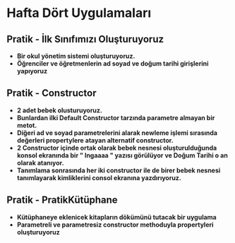 # Hafta Dört Uygulamaları
## Pratik - İlk Sınıfımızı Oluşturuyoruz 
- **Bir okul yönetim sistemi oluşturuyoruz.** 
 - **Öğrenciler ve öğretmenlerin ad soyad ve doğum tarihi girişlerini yapıyoruz**
## Pratik - Constructor 
- **2 adet bebek olusturuyoruz.**
- **Bunlardan ilki  Default Constructor tarzında parametre almayan bir metot.**
- **Diğeri ad ve soyad parametrelerini alarak newleme işlemi sırasında değerleri propertylere atayan alternatif constructor.**
- **2 Constructor içinde ortak olarak bebek nesnesi oluşturulduğunda konsol ekranında bir " Ingaaaa " yazısı görülüyor ve Doğum Tarihi o an olarak atanıyor.**
- **Tanımlama sonrasında her iki constructor ile de birer bebek nesnesi tanımlayarak kimliklerini consol ekranına yazdırıyoruz.**
 ## Pratik - PratikKütüphane
 - **Kütüphaneye eklenicek kitapların dökümünü tutacak bir uygulama**
 -  **Parametreli ve parametresiz constructor methoduyla propertyleri oluşturuyoruz**
 
 
